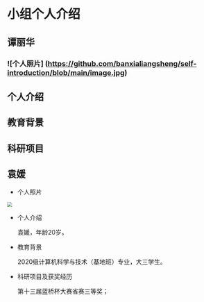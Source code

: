 # 小组个人介绍



## 谭丽华

### ![个人照片] (https://github.com/banxialiangsheng/self-introduction/blob/main/image.jpg)

## 个人介绍

## 教育背景

## 科研项目



## 袁媛

* 个人照片

<img src="E:\软件工程\self-introduction\picture\yuan.jpg" style="zoom:67%;" />

* 个人介绍

  袁媛，年龄20岁。

* 教育背景

  2020级计算机科学与技术（基地班）专业，大三学生。

* 科研项目及获奖经历

  第十三届蓝桥杯大赛省赛三等奖；

  





